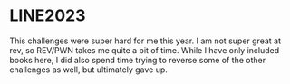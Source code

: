 # LINE2023

This challenges were super hard for me this year. I am not super great at rev, so REV/PWN takes me quite a bit of time. While I have only included books here, I did also spend time trying to reverse some of the other challenges as well, but ultimately gave up.
